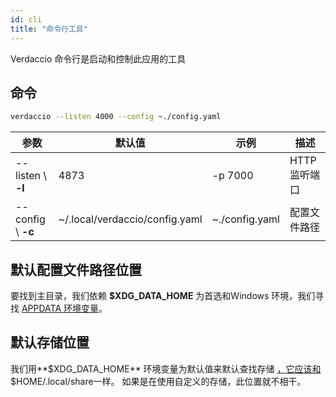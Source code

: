 ```yaml
---
id: cli
title: "命令行工具"
---
```

Verdaccio 命令行是启动和控制此应用的工具

## 命令

```bash
verdaccio --listen 4000 --config ~./config.yaml
```

| 参数                 | 默认值                            | 示例             | 描述        |
| ------------------ | ------------------------------ | -------------- | --------- |
| --listen \ **-l** | 4873                           | -p 7000        | HTTP 监听端口 |
| --config \ **-c** | ~/.local/verdaccio/config.yaml | ~./config.yaml | 配置文件路径    |

## 默认配置文件路径位置

要找到主目录，我们依赖 **$XDG_DATA_HOME** 为首选和Windows 环境，我们寻找 [APPDATA 环境变量](https://www.howtogeek.com/318177/what-is-the-appdata-folder-in-windows/)。

## 默认存储位置

我们用**$XDG_DATA_HOME** 环境变量为默认值来默认查找存储 [，它应该和](https://askubuntu.com/questions/538526/is-home-local-share-the-default-value-for-xdg-data-home-in-ubuntu-14-04) $HOME/.local/share一样。 如果是在使用自定义的存储，此位置就不相干。